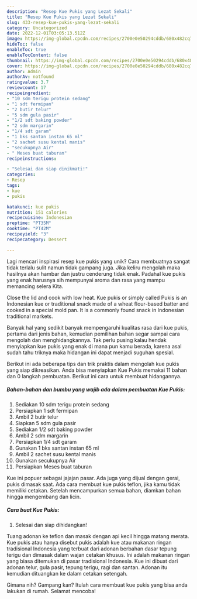 ```yaml
---
description: "Resep Kue Pukis yang Lezat Sekali"
title: "Resep Kue Pukis yang Lezat Sekali"
slug: 433-resep-kue-pukis-yang-lezat-sekali
category: Uncategorized
date: 2022-12-01T03:05:13.512Z
image: https://img-global.cpcdn.com/recipes/2700e0e50294cddb/680x482cq70/kue-pukis-foto-resep-utama.jpg
hideToc: false
enableToc: true
enableTocContent: false
thumbnail: https://img-global.cpcdn.com/recipes/2700e0e50294cddb/680x482cq70/kue-pukis-foto-resep-utama.jpg
cover: https://img-global.cpcdn.com/recipes/2700e0e50294cddb/680x482cq70/kue-pukis-foto-resep-utama.jpg
author: Admin
authorAv: notfound
ratingvalue: 3.7
reviewcount: 17
recipeingredient:
- "10 sdm terigu protein sedang"
- "1 sdt fermipan"
- "2 butir telur"
- "5 sdm gula pasir"
- "1/2 sdt baking powder"
- "2 sdm margarin"
- "1/4 sdt garam"
- "1 bks santan instan 65 ml"
- "2 sachet susu kental manis"
- "secukupnya Air"
- " Meses buat taburan"
recipeinstructions:

- "Selesai dan siap dinikmati!"
categories:
- Resep
tags:
- kue
- pukis

katakunci: kue pukis 
nutrition: 151 calories
recipecuisine: Indonesian
preptime: "PT35M"
cooktime: "PT42M"
recipeyield: "3"
recipecategory: Dessert

---
```





Lagi mencari inspirasi resep kue pukis yang unik? Cara membuatnya sangat tidak terlalu sulit namun tidak gampang juga. Jika keliru mengolah maka hasilnya akan hambar dan justru cenderung tidak enak. Padahal kue pukis yang enak harusnya sih mempunyai aroma dan rasa yang mampu memancing selera Kita.





Close the lid and cook with low heat. Kue pukis or simply called Pukis is an Indonesian kue or traditional snack made of a wheat flour-based batter and cooked in a special mold pan. It is a commonly found snack in Indonesian traditional markets.

Banyak hal yang sedikit banyak mempengaruhi kualitas rasa dari kue pukis, pertama dari jenis bahan, kemudian pemilihan bahan segar sampai cara mengolah dan menghidangkannya. Tak perlu pusing kalau hendak menyiapkan kue pukis yang enak di mana pun kamu berada, karena asal sudah tahu triknya maka hidangan ini dapat menjadi suguhan spesial.






Berikut ini ada beberapa tips dan trik praktis dalam mengolah kue pukis yang siap dikreasikan. Anda bisa menyiapkan Kue Pukis memakai 11 bahan dan 0 langkah pembuatan. Berikut ini cara untuk membuat hidangannya.

<!--inarticleads1-->

##### Bahan-bahan dan bumbu yang wajib ada dalam pembuatan Kue Pukis:

1. Sediakan 10 sdm terigu protein sedang
1. Persiapkan 1 sdt fermipan
1. Ambil 2 butir telur
1. Siapkan 5 sdm gula pasir
1. Sediakan 1/2 sdt baking powder
1. Ambil 2 sdm margarin
1. Persiapkan 1/4 sdt garam
1. Gunakan 1 bks santan instan 65 ml
1. Ambil 2 sachet susu kental manis
1. Gunakan secukupnya Air
1. Persiapkan  Meses buat taburan


Kue ini popuer sebagai jajajan pasar. Ada juga yang dijual dengan gerai, pukis dimasak saat. Ada cara membuat kue pukis teflon, jika kamu tidak memiliki cetakan. Setelah mencampurkan semua bahan, diamkan bahan hingga mengembang dan licin. 

<!--inarticleads2-->

##### Cara buat Kue Pukis:


1. Selesai dan siap dihidangkan!

Tuang adonan ke teflon dan masak dengan api kecil hingga matang merata. Kue pukis atau hanya disebut pukis adalah kue atau makanan ringan tradisional Indonesia yang terbuat dari adonan berbahan dasar tepung terigu dan dimasak dalam wajan cetakan khusus. Ini adalah makanan ringan yang biasa ditemukan di pasar tradisional Indonesia. Kue ini dibuat dari adonan telur, gula pasir, tepung terigu, ragi dan santan. Adonan itu kemudian dituangkan ke dalam cetakan setengah. 

Gimana nih? Gampang kan? Itulah cara membuat kue pukis yang bisa anda lakukan di rumah. Selamat mencoba!
